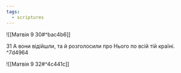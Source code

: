 ```yaml
---
tags:
  - scriptures
---
```


![[Матвія 9 30#^bac4b6]]

31 А вони відійшли, та й розголосили про Нього по всій тій країні. ^7d4964

![[Матвія 9 32#^4c441c]]